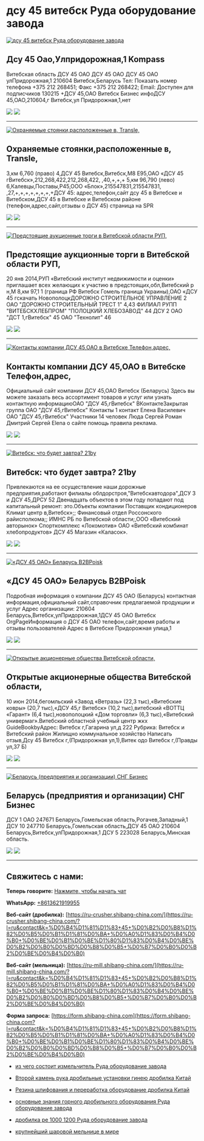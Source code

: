 # дсу 45 витебск Руда оборудование завода

<a href="https://swt.shibang-china.com/?l=ru&img&k=%D0%B4%D1%81%D1%83+45+%D0%B2%D0%B8%D1%82%D0%B5%D0%B1%D1%81%D0%BA+%D0%A0%D1%83%D0%B4%D0%B0+%D0%BE%D0%B1%D0%BE%D1%80%D1%83%D0%B4%D0%BE%D0%B2%D0%B0%D0%BD%D0%B8%D0%B5+%D0%B7%D0%B0%D0%B2%D0%BE%D0%B4%D0%B0" target="_blank">![дсу 45 витебск Руда оборудование завода](http://static.shibang-china.com/all-800x300/1416.jpg)</a>

## Дсу 45 Оао,Улпридорожная,1 Kompass
Витебская область ДСУ 45 ОАО ДСУ 45 ОАО ДСУ 45 ОАО улПридорожная,1 210604 Витебск,Беларусь Тел: Показать номер телефона +375 212 268451; Факс +375 212 268422; Email: Доступен для подписчиков 130215 +ДСУ 45,ОАО Витебск Бизнес инфоДСУ 45,ОАО,210604,г Витебск,ул Придорожная,1,нет


<a href="https://whatsapp.shibangsoft.com/WhatsApp.php" target="_blank" title="WhatsApp">![](http://static.shibang-china.com/icon/whatsapp.png)</a> <a href="https://swt.shibang-china.com/?l=ru&icon&k=%D0%B4%D1%81%D1%83+45+%D0%B2%D0%B8%D1%82%D0%B5%D0%B1%D1%81%D0%BA+%D0%A0%D1%83%D0%B4%D0%B0+%D0%BE%D0%B1%D0%BE%D1%80%D1%83%D0%B4%D0%BE%D0%B2%D0%B0%D0%BD%D0%B8%D0%B5+%D0%B7%D0%B0%D0%B2%D0%BE%D0%B4%D0%B0" target="_blank">![](http://static.shibang-china.com/icon/chat-ru.png)</a>

---

<a href="https://swt.shibang-china.com/?l=ru&img&k=%D0%B4%D1%81%D1%83+45+%D0%B2%D0%B8%D1%82%D0%B5%D0%B1%D1%81%D0%BA+%D0%A0%D1%83%D0%B4%D0%B0+%D0%BE%D0%B1%D0%BE%D1%80%D1%83%D0%B4%D0%BE%D0%B2%D0%B0%D0%BD%D0%B8%D0%B5+%D0%B7%D0%B0%D0%B2%D0%BE%D0%B4%D0%B0" target="_blank">![Охраняемые стоянки,расположенные в, Transle,](http://static.shibang-china.com/all-800x300/418.jpg)</a>

## Охраняемые стоянки,расположенные в, Transle,
3,км 6,760 (право) 4,ДСУ 45 Витебск,Витебск,М8 Е95,ОАО «ДСУ 45 гВитебск»,212,268,422,212,268,422, ,40,+,+,+ 5,км 96,790 (лево) 6,Калевцы,Поставы,Р45,ООО «Блок»,215547831,215547831, ,27,+,+,+,+,+,+,+,+ДСУ 45: адрес,телефон,сайт дсу 45 в Витебске и Витебском,ДСУ 45 в Витебске и Витебском районе (телефон,адрес,сайт,отзывы о ДСУ 45) страница на SPR


<a href="https://whatsapp.shibangsoft.com/WhatsApp.php" target="_blank" title="WhatsApp">![](http://static.shibang-china.com/icon/whatsapp.png)</a> <a href="https://swt.shibang-china.com/?l=ru&icon&k=%D0%B4%D1%81%D1%83+45+%D0%B2%D0%B8%D1%82%D0%B5%D0%B1%D1%81%D0%BA+%D0%A0%D1%83%D0%B4%D0%B0+%D0%BE%D0%B1%D0%BE%D1%80%D1%83%D0%B4%D0%BE%D0%B2%D0%B0%D0%BD%D0%B8%D0%B5+%D0%B7%D0%B0%D0%B2%D0%BE%D0%B4%D0%B0" target="_blank">![](http://static.shibang-china.com/icon/chat-ru.png)</a>

---

<a href="https://swt.shibang-china.com/?l=ru&img&k=%D0%B4%D1%81%D1%83+45+%D0%B2%D0%B8%D1%82%D0%B5%D0%B1%D1%81%D0%BA+%D0%A0%D1%83%D0%B4%D0%B0+%D0%BE%D0%B1%D0%BE%D1%80%D1%83%D0%B4%D0%BE%D0%B2%D0%B0%D0%BD%D0%B8%D0%B5+%D0%B7%D0%B0%D0%B2%D0%BE%D0%B4%D0%B0" target="_blank">![Предстоящие аукционные торги в Витебской области РУП,](http://static.shibang-china.com/all-800x300/1184.jpg)</a>

## Предстоящие аукционные торги в Витебской области РУП,
20 янв 2014,РУП «Витебский институт недвижимости и оценки» приглашает всех желающих к участию в предстоящих,обл,Витебский р н,М 8,км 97,1 1 (граница РФ Витебск Гомель граница Украины),ОАО «ДСУ 45 гскачать НовополоцкДОРОЖНО СТРОИТЕЛЬНОЕ УПРАВЛЕНИЕ 2 ОАО "ДОРОЖНО СТРОИТЕЛЬНЫЙ ТРЕСТ 1" 4,43 ФИЛИАЛ РУПП "ВИТЕБСКХЛЕБПРОМ" "ПОЛОЦКИЙ ХЛЕБОЗАВОД" 44 ДСУ 2 ОАО "ДСТ 1,гВитебск" 45 ОАО "Технолит" 46


<a href="https://whatsapp.shibangsoft.com/WhatsApp.php" target="_blank" title="WhatsApp">![](http://static.shibang-china.com/icon/whatsapp.png)</a> <a href="https://swt.shibang-china.com/?l=ru&icon&k=%D0%B4%D1%81%D1%83+45+%D0%B2%D0%B8%D1%82%D0%B5%D0%B1%D1%81%D0%BA+%D0%A0%D1%83%D0%B4%D0%B0+%D0%BE%D0%B1%D0%BE%D1%80%D1%83%D0%B4%D0%BE%D0%B2%D0%B0%D0%BD%D0%B8%D0%B5+%D0%B7%D0%B0%D0%B2%D0%BE%D0%B4%D0%B0" target="_blank">![](http://static.shibang-china.com/icon/chat-ru.png)</a>

---

<a href="https://swt.shibang-china.com/?l=ru&img&k=%D0%B4%D1%81%D1%83+45+%D0%B2%D0%B8%D1%82%D0%B5%D0%B1%D1%81%D0%BA+%D0%A0%D1%83%D0%B4%D0%B0+%D0%BE%D0%B1%D0%BE%D1%80%D1%83%D0%B4%D0%BE%D0%B2%D0%B0%D0%BD%D0%B8%D0%B5+%D0%B7%D0%B0%D0%B2%D0%BE%D0%B4%D0%B0" target="_blank">![Контакты компании ДСУ 45,ОАО в Витебске Телефон,адрес,](http://static.shibang-china.com/all-800x300/329.jpg)</a>

## Контакты компании ДСУ 45,ОАО в Витебске Телефон,адрес,
Официальный сайт компании ДСУ 45,ОАО Витебск (Беларусь) Здесь вы можете заказать весь ассортимент товаров и услуг или узнать контактную информациюОАО "ДСУ 45,гВитебск" ВКонтактеЗакрытая группа ОАО "ДСУ 45,гВитебск" Контакты 1 контакт Елена Василевич ОАО "ДСУ 45,гВитебск" Участники 14 человек Люда Сергей Роман Дмитрий Сергей Elena о сайте помощь правила реклама.


<a href="https://whatsapp.shibangsoft.com/WhatsApp.php" target="_blank" title="WhatsApp">![](http://static.shibang-china.com/icon/whatsapp.png)</a> <a href="https://swt.shibang-china.com/?l=ru&icon&k=%D0%B4%D1%81%D1%83+45+%D0%B2%D0%B8%D1%82%D0%B5%D0%B1%D1%81%D0%BA+%D0%A0%D1%83%D0%B4%D0%B0+%D0%BE%D0%B1%D0%BE%D1%80%D1%83%D0%B4%D0%BE%D0%B2%D0%B0%D0%BD%D0%B8%D0%B5+%D0%B7%D0%B0%D0%B2%D0%BE%D0%B4%D0%B0" target="_blank">![](http://static.shibang-china.com/icon/chat-ru.png)</a>

---

<a href="https://swt.shibang-china.com/?l=ru&img&k=%D0%B4%D1%81%D1%83+45+%D0%B2%D0%B8%D1%82%D0%B5%D0%B1%D1%81%D0%BA+%D0%A0%D1%83%D0%B4%D0%B0+%D0%BE%D0%B1%D0%BE%D1%80%D1%83%D0%B4%D0%BE%D0%B2%D0%B0%D0%BD%D0%B8%D0%B5+%D0%B7%D0%B0%D0%B2%D0%BE%D0%B4%D0%B0" target="_blank">![Витебск: что будет завтра? 21by](http://static.shibang-china.com/all-800x300/1360.jpg)</a>

## Витебск: что будет завтра? 21by
Привлекаются на ее осуществление наши дорожные предприятия,работают филиалы облдорстроя,"Витебскавтодора",ДСУ 3 и ДСУ 45,ДРСУ 52 Двенадцать объектов в этом году попадают под капитальный ремонт: это.Объекты компании Поставщик кондиционеров Климат центр в,Витебск»;; Финансовый отдел Россонского райисполкома;; ИМНС РБ по Витебской области;,ООО «Витебский авторынок» Спорткомплекс «Локомотив» ОАО «Витебский комбинат хлебопродуктов» ДСУ 45 Магазин «Каласок».


<a href="https://whatsapp.shibangsoft.com/WhatsApp.php" target="_blank" title="WhatsApp">![](http://static.shibang-china.com/icon/whatsapp.png)</a> <a href="https://swt.shibang-china.com/?l=ru&icon&k=%D0%B4%D1%81%D1%83+45+%D0%B2%D0%B8%D1%82%D0%B5%D0%B1%D1%81%D0%BA+%D0%A0%D1%83%D0%B4%D0%B0+%D0%BE%D0%B1%D0%BE%D1%80%D1%83%D0%B4%D0%BE%D0%B2%D0%B0%D0%BD%D0%B8%D0%B5+%D0%B7%D0%B0%D0%B2%D0%BE%D0%B4%D0%B0" target="_blank">![](http://static.shibang-china.com/icon/chat-ru.png)</a>

---

<a href="https://swt.shibang-china.com/?l=ru&img&k=%D0%B4%D1%81%D1%83+45+%D0%B2%D0%B8%D1%82%D0%B5%D0%B1%D1%81%D0%BA+%D0%A0%D1%83%D0%B4%D0%B0+%D0%BE%D0%B1%D0%BE%D1%80%D1%83%D0%B4%D0%BE%D0%B2%D0%B0%D0%BD%D0%B8%D0%B5+%D0%B7%D0%B0%D0%B2%D0%BE%D0%B4%D0%B0" target="_blank">![«ДСУ 45 ОАО» Беларусь B2BPoisk](http://static.shibang-china.com/all-800x300/650.jpg)</a>

## «ДСУ 45 ОАО» Беларусь B2BPoisk
Подробная информация о компании ДСУ 45 ОАО (Беларусь) контактная информация,официальный сайт,справочник предлагаемой продукции и услуг Адрес организации: 210604 Беларусь,Витебск,улПридорожная,1ДСУ 45 ОАО Витебск OrgPageИнформация о ДСУ 45 ОАО телефон,сайт,время работы и отзывы пользователей Адрес в Витебске Придорожная улица,1


<a href="https://whatsapp.shibangsoft.com/WhatsApp.php" target="_blank" title="WhatsApp">![](http://static.shibang-china.com/icon/whatsapp.png)</a> <a href="https://swt.shibang-china.com/?l=ru&icon&k=%D0%B4%D1%81%D1%83+45+%D0%B2%D0%B8%D1%82%D0%B5%D0%B1%D1%81%D0%BA+%D0%A0%D1%83%D0%B4%D0%B0+%D0%BE%D0%B1%D0%BE%D1%80%D1%83%D0%B4%D0%BE%D0%B2%D0%B0%D0%BD%D0%B8%D0%B5+%D0%B7%D0%B0%D0%B2%D0%BE%D0%B4%D0%B0" target="_blank">![](http://static.shibang-china.com/icon/chat-ru.png)</a>

---

<a href="https://swt.shibang-china.com/?l=ru&img&k=%D0%B4%D1%81%D1%83+45+%D0%B2%D0%B8%D1%82%D0%B5%D0%B1%D1%81%D0%BA+%D0%A0%D1%83%D0%B4%D0%B0+%D0%BE%D0%B1%D0%BE%D1%80%D1%83%D0%B4%D0%BE%D0%B2%D0%B0%D0%BD%D0%B8%D0%B5+%D0%B7%D0%B0%D0%B2%D0%BE%D0%B4%D0%B0" target="_blank">![Открытые акционерные общества Витебской области,](http://static.shibang-china.com/all-800x300/1008.jpg)</a>

## Открытые акционерные общества Витебской области,
10 июн 2014,бегомльский «Завод «Ветразь» (22,3 тыс),«Витебские ковры» (20,7 тыс),«ДСУ 45,г Витебск» (10,2 тыс),витебский «ВОТТЦ «Гарант» (6,4 тыс),новополоцкий «Дом торговли» (6,3 тыс),«Витебский универмаг».Витебский областной учебный центр жкх GuideBookbyАдрес: Витебск г,Гагарина ул,д 222 Рубрика: Витебск и Витебский район Жилищно коммунальное хозяйство Написать отзыв,Дсу 45 Витебск г,(Придорожная ул,1),Витек одо Витебск г,(Правды ул,37 Б)


<a href="https://whatsapp.shibangsoft.com/WhatsApp.php" target="_blank" title="WhatsApp">![](http://static.shibang-china.com/icon/whatsapp.png)</a> <a href="https://swt.shibang-china.com/?l=ru&icon&k=%D0%B4%D1%81%D1%83+45+%D0%B2%D0%B8%D1%82%D0%B5%D0%B1%D1%81%D0%BA+%D0%A0%D1%83%D0%B4%D0%B0+%D0%BE%D0%B1%D0%BE%D1%80%D1%83%D0%B4%D0%BE%D0%B2%D0%B0%D0%BD%D0%B8%D0%B5+%D0%B7%D0%B0%D0%B2%D0%BE%D0%B4%D0%B0" target="_blank">![](http://static.shibang-china.com/icon/chat-ru.png)</a>

---

<a href="https://swt.shibang-china.com/?l=ru&img&k=%D0%B4%D1%81%D1%83+45+%D0%B2%D0%B8%D1%82%D0%B5%D0%B1%D1%81%D0%BA+%D0%A0%D1%83%D0%B4%D0%B0+%D0%BE%D0%B1%D0%BE%D1%80%D1%83%D0%B4%D0%BE%D0%B2%D0%B0%D0%BD%D0%B8%D0%B5+%D0%B7%D0%B0%D0%B2%D0%BE%D0%B4%D0%B0" target="_blank">![Беларусь (предприятия и организации) СНГ Бизнес](http://static.shibang-china.com/all-800x300/972.jpg)</a>

## Беларусь (предприятия и организации) СНГ Бизнес
ДСУ 1 ОАО 247671 Беларусь,Гомельская область,Рогачев,Западный,1 ДСУ 10 247710 Беларусь,Гомельская область,ДСУ 45 ОАО 210604 Беларусь,Витебск,улПридорожная,1 ДСУ 5 223028 Беларусь,Минская область.

<a href="https://whatsapp.shibangsoft.com/WhatsApp.php" target="_blank" title="WhatsApp">![](http://static.shibang-china.com/icon/whatsapp.png)</a> <a href="https://swt.shibang-china.com/?l=ru&icon&k=%D0%B4%D1%81%D1%83+45+%D0%B2%D0%B8%D1%82%D0%B5%D0%B1%D1%81%D0%BA+%D0%A0%D1%83%D0%B4%D0%B0+%D0%BE%D0%B1%D0%BE%D1%80%D1%83%D0%B4%D0%BE%D0%B2%D0%B0%D0%BD%D0%B8%D0%B5+%D0%B7%D0%B0%D0%B2%D0%BE%D0%B4%D0%B0" target="_blank">![](http://static.shibang-china.com/icon/chat-ru.png)</a>

---
## Свяжитесь с нами:

**Теперь говорите:** [Нажмите, чтобы начать чат](https://swt.shibang-china.com?l=ru&contact&k=%D0%B4%D1%81%D1%83+45+%D0%B2%D0%B8%D1%82%D0%B5%D0%B1%D1%81%D0%BA+%D0%A0%D1%83%D0%B4%D0%B0+%D0%BE%D0%B1%D0%BE%D1%80%D1%83%D0%B4%D0%BE%D0%B2%D0%B0%D0%BD%D0%B8%D0%B5+%D0%B7%D0%B0%D0%B2%D0%BE%D0%B4%D0%B0)

**WhatsApp:**  [+8613621919955](https://whatsapp.shibangsoft.com/WhatsApp.php)

**Веб-сайт (дробилка):** [https://ru-crusher.shibang-china.com/](https://ru-crusher.shibang-china.com/?l=ru&contact&k=%D0%B4%D1%81%D1%83+45+%D0%B2%D0%B8%D1%82%D0%B5%D0%B1%D1%81%D0%BA+%D0%A0%D1%83%D0%B4%D0%B0+%D0%BE%D0%B1%D0%BE%D1%80%D1%83%D0%B4%D0%BE%D0%B2%D0%B0%D0%BD%D0%B8%D0%B5+%D0%B7%D0%B0%D0%B2%D0%BE%D0%B4%D0%B0)

**Веб-сайт (мельница):** [https://ru-mill.shibang-china.com/](https://ru-mill.shibang-china.com/?l=ru&contact&k=%D0%B4%D1%81%D1%83+45+%D0%B2%D0%B8%D1%82%D0%B5%D0%B1%D1%81%D0%BA+%D0%A0%D1%83%D0%B4%D0%B0+%D0%BE%D0%B1%D0%BE%D1%80%D1%83%D0%B4%D0%BE%D0%B2%D0%B0%D0%BD%D0%B8%D0%B5+%D0%B7%D0%B0%D0%B2%D0%BE%D0%B4%D0%B0)

**Форма запроса:** [https://form.shibang-china.com](https://form.shibang-china.com?l=ru&contact&k=%D0%B4%D1%81%D1%83+45+%D0%B2%D0%B8%D1%82%D0%B5%D0%B1%D1%81%D0%BA+%D0%A0%D1%83%D0%B4%D0%B0+%D0%BE%D0%B1%D0%BE%D1%80%D1%83%D0%B4%D0%BE%D0%B2%D0%B0%D0%BD%D0%B8%D0%B5+%D0%B7%D0%B0%D0%B2%D0%BE%D0%B4%D0%B0)

* [из чего состоит измельчитель Руда оборудование завода](../100/%D0%B8%D0%B7%20%D1%87%D0%B5%D0%B3%D0%BE%20%D1%81%D0%BE%D1%81%D1%82%D0%BE%D0%B8%D1%82%20%D0%B8%D0%B7%D0%BC%D0%B5%D0%BB%D1%8C%D1%87%D0%B8%D1%82%D0%B5%D0%BB%D1%8C%20%D0%A0%D1%83%D0%B4%D0%B0%20%D0%BE%D0%B1%D0%BE%D1%80%D1%83%D0%B4%D0%BE%D0%B2%D0%B0%D0%BD%D0%B8%D0%B5%20%D0%B7%D0%B0%D0%B2%D0%BE%D0%B4%D0%B0.md)

* [Второй камень рука дробильные установки гинею дробилка Китай](../95/%D0%92%D1%82%D0%BE%D1%80%D0%BE%D0%B9%20%D0%BA%D0%B0%D0%BC%D0%B5%D0%BD%D1%8C%20%D1%80%D1%83%D0%BA%D0%B0%20%D0%B4%D1%80%D0%BE%D0%B1%D0%B8%D0%BB%D1%8C%D0%BD%D1%8B%D0%B5%20%D1%83%D1%81%D1%82%D0%B0%D0%BD%D0%BE%D0%B2%D0%BA%D0%B8%20%D0%B3%D0%B8%D0%BD%D0%B5%D1%8E%20%D0%B4%D1%80%D0%BE%D0%B1%D0%B8%D0%BB%D0%BA%D0%B0%20%D0%9A%D0%B8%D1%82%D0%B0%D0%B9.md)

* [Резина шлифования и переработка оборудование дробилка Китай](../95/%D0%A0%D0%B5%D0%B7%D0%B8%D0%BD%D0%B0%20%D1%88%D0%BB%D0%B8%D1%84%D0%BE%D0%B2%D0%B0%D0%BD%D0%B8%D1%8F%20%D0%B8%20%D0%BF%D0%B5%D1%80%D0%B5%D1%80%D0%B0%D0%B1%D0%BE%D1%82%D0%BA%D0%B0%20%D0%BE%D0%B1%D0%BE%D1%80%D1%83%D0%B4%D0%BE%D0%B2%D0%B0%D0%BD%D0%B8%D0%B5%20%D0%B4%D1%80%D0%BE%D0%B1%D0%B8%D0%BB%D0%BA%D0%B0%20%D0%9A%D0%B8%D1%82%D0%B0%D0%B9.md)

* [основные знания горного дробильного оборудования Руда оборудование завода](../99/%D0%BE%D1%81%D0%BD%D0%BE%D0%B2%D0%BD%D1%8B%D0%B5%20%D0%B7%D0%BD%D0%B0%D0%BD%D0%B8%D1%8F%20%D0%B3%D0%BE%D1%80%D0%BD%D0%BE%D0%B3%D0%BE%20%D0%B4%D1%80%D0%BE%D0%B1%D0%B8%D0%BB%D1%8C%D0%BD%D0%BE%D0%B3%D0%BE%20%D0%BE%D0%B1%D0%BE%D1%80%D1%83%D0%B4%D0%BE%D0%B2%D0%B0%D0%BD%D0%B8%D1%8F%20%D0%A0%D1%83%D0%B4%D0%B0%20%D0%BE%D0%B1%D0%BE%D1%80%D1%83%D0%B4%D0%BE%D0%B2%D0%B0%D0%BD%D0%B8%D0%B5%20%D0%B7%D0%B0%D0%B2%D0%BE%D0%B4%D0%B0.md)

* [дробилка pe 1000 1200 Руда оборудование завода](../101/%D0%B4%D1%80%D0%BE%D0%B1%D0%B8%D0%BB%D0%BA%D0%B0%20pe%201000%201200%20%D0%A0%D1%83%D0%B4%D0%B0%20%D0%BE%D0%B1%D0%BE%D1%80%D1%83%D0%B4%D0%BE%D0%B2%D0%B0%D0%BD%D0%B8%D0%B5%20%D0%B7%D0%B0%D0%B2%D0%BE%D0%B4%D0%B0.md)

* [крупнейший шаровой мельнице в мире](../93/%D0%BA%D1%80%D1%83%D0%BF%D0%BD%D0%B5%D0%B9%D1%88%D0%B8%D0%B9%20%D1%88%D0%B0%D1%80%D0%BE%D0%B2%D0%BE%D0%B9%20%D0%BC%D0%B5%D0%BB%D1%8C%D0%BD%D0%B8%D1%86%D0%B5%20%D0%B2%20%D0%BC%D0%B8%D1%80%D0%B5.md)